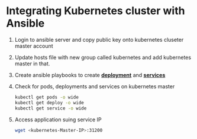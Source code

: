 # Integrating Kubernetes cluster with Ansible

1. Login to ansible server and copy public key onto kubernetes cluseter master account

1. Update hosts file with new group called kubernetes and add kubernetes master in that.

1. Create ansible playbooks to create **[deployment](https://github.com/yankils/Simple-DevOps-Project/blob/master/Kubernetes/kubernetes-valaxy-deployment.yml)** and **[services](https://github.com/yankils/Simple-DevOps-Project/blob/master/Kubernetes/kubernetes-valaxy-service.yml)**
  
1. Check for pods, deployments and services on kubernetes master

    ```sh
    kubectl get pods -o wide 
    kubectl get deploy -o wide
    kubectl get service -o wide
    ```

1. Access application suing service IP

   ```sh
   wget <kubernetes-Master-IP>:31200
   ```
